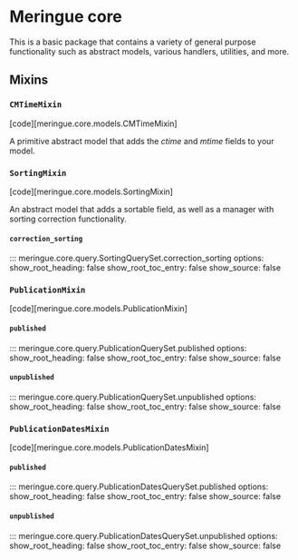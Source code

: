 # Meringue core

This is a basic package that contains a variety of general purpose functionality such as abstract models, various handlers, utilities, and more.


## Mixins

### `CMTimeMixin`

[code][meringue.core.models.CMTimeMixin]

A primitive abstract model that adds the _ctime_ and _mtime_ fields to your model.


### `SortingMixin`

[code][meringue.core.models.SortingMixin]

An abstract model that adds a sortable field, as well as a manager with sorting correction functionality.


#### `correction_sorting`

::: meringue.core.query.SortingQuerySet.correction_sorting
	options:
		show_root_heading: false
		show_root_toc_entry: false
		show_source: false


### `PublicationMixin`

[code][meringue.core.models.PublicationMixin]


#### `published`

::: meringue.core.query.PublicationQuerySet.published
	options:
		show_root_heading: false
		show_root_toc_entry: false
		show_source: false


#### `unpublished`

::: meringue.core.query.PublicationQuerySet.unpublished
	options:
		show_root_heading: false
		show_root_toc_entry: false
		show_source: false


### `PublicationDatesMixin`

[code][meringue.core.models.PublicationDatesMixin]


#### `published`

::: meringue.core.query.PublicationDatesQuerySet.published
	options:
		show_root_heading: false
		show_root_toc_entry: false
		show_source: false


#### `unpublished`

::: meringue.core.query.PublicationDatesQuerySet.unpublished
	options:
		show_root_heading: false
		show_root_toc_entry: false
		show_source: false

